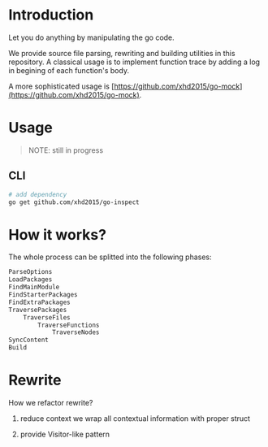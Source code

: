 # Introduction

Let you do anything by manipulating the go code.

We provide source file parsing, rewriting and building utilities in this repository. A classical usage is to implement function trace by adding a log in begining of each function's body.

A more sophisticated usage is [https://github.com/xhd2015/go-mock](https://github.com/xhd2015/go-mock).

# Usage

> NOTE: still in progress

## CLI

```bash
# add dependency
go get github.com/xhd2015/go-inspect
```

# How it works?

The whole process can be splitted into the following phases:

```bash
ParseOptions
LoadPackages
FindMainModule
FindStarterPackages
FindExtraPackages
TraversePackages
    TraverseFiles
        TraverseFunctions
            TraverseNodes
SyncContent
Build
```

# Rewrite

How we refactor rewrite?

1. reduce context
   we wrap all contextual information with proper struct

2. provide Visitor-like pattern
